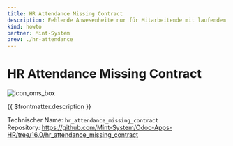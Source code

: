 ```yaml
---
title: HR Attendance Missing Contract
description: Fehlende Anwesenheite nur für Mitarbeitende mit laufendem Vertrag erstellen.
kind: howto
partner: Mint-System
prev: ./hr-attendance
---
```


# HR Attendance Missing Contract

![icon_oms_box](../attachments/icons_odoo_mint_system.png)

{{ $frontmatter.description }}

Technischer Name: `hr_attendance_missing_contract`\
Repository: <https://github.com/Mint-System/Odoo-Apps-HR/tree/16.0/hr_attendance_missing_contract>
